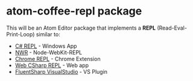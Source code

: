 # atom-coffee-repl package

This will be an Atom Editor package that implements a **REPL** (Read-Eval-Print-Loop) similar to:
* [C# REPL](https://github.com/o2platform/FluentSharp/wiki/C%23-REPL) - Windows App
* [NWR](https://github.com/o2platform/nwr) - Node-WebKit-REPL
* [Chrome REPL](https://github.com/o2platform/chrome-repl) - Chrome Extension
* [Web CSharp REPL](https://github.com/o2platform/Web_CSharp_REPL) - Web app
* [FluentSharp VisualStudio](https://github.com/o2platform/FluentSharp.VisualStudio) - VS Plugin
